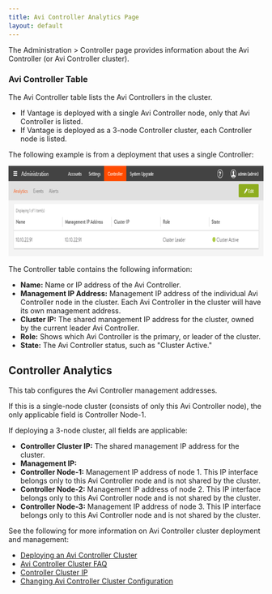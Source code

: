 ```yaml
---
title: Avi Controller Analytics Page
layout: default
---
```

The Administration &gt; Controller page provides information about the Avi Controller (or Avi Controller cluster).

### Avi Controller Table

The Avi Controller table lists the Avi Controllers in the cluster. 

* If Vantage is deployed with a single Avi Controller node, only that Avi Controller is listed.
* If Vantage is deployed as a 3-node Controller cluster, each Controller node is listed. 

The following example is from a deployment that uses a single Controller:

<a href="img/admin-ctlr-list2.png"><img src="img/admin-ctlr-list2.png" alt="admin-ctlr-list2" width="802" height="178" class="alignnone size-full wp-image-10520"></a>

The Controller table contains the following information:

* **Name:** Name or IP address of the Avi Controller. 
* **Management IP Address:** Management IP address of the individual Avi Controller node in the cluster. Each Avi Controller in the cluster will have its own management address. 
* **Cluster IP:** The shared management IP address for the cluster, owned by the current leader Avi Controller. 
* **Role:** Shows which Avi Controller is the primary, or leader of the cluster. 
* **State:** The Avi Controller status, such as "Cluster Active."   

## Controller Analytics

This tab configures the Avi Controller management addresses.

If this is a single-node cluster (consists of only this Avi Controller node), the only applicable field is Controller Node-1.

If deploying a 3-node cluster, all fields are applicable:

* **Controller Cluster IP:** The shared management IP address for the cluster.  
* **Management IP:**  
* **Controller Node-1:** Management IP address of node 1. This IP interface belongs only to this Avi Controller node and is not shared by the cluster. 
* **Controller Node-2:** Management IP address of node 2. This IP interface belongs only to this Avi Controller node and is not shared by the cluster. 
* **Controller Node-3:** Management IP address of node 3. This IP interface belongs only to this Avi Controller node and is not shared by the cluster.  

See the following for more information on Avi Controller cluster deployment and management:

* <a href="/docs/latest/configure-controller-ha-cluster">Deploying an Avi Controller Cluster</a>
* <a href="/avi-controller-cluster-faq">Avi Controller Cluster FAQ</a>
* <a href="/docs/latest/controller-cluster-ip">Controller Cluster IP</a>
* <a href="/docs/latest/changing-avi-controller-cluster-configuration">Changing Avi Controller Cluster Configuration</a> 